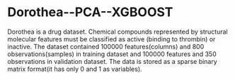 # Dorothea--PCA--XGBOOST

Dorothea is a drug dataset. Chemical compounds represented by structural molecular features must be classified as active (binding to thrombin) or inactive. The dataset contained 100000 features(columns) and 800 observations(samples) in training dataset and 100000 features and 350 observations in validation dataset. The data is stored as a sparse binary matrix format(it has  only 0 and 1 as variables). 
